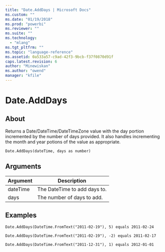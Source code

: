 ```yaml
---
title: "Date.AddDays | Microsoft Docs"
ms.custom: ""
ms.date: "01/19/2018"
ms.prod: "powerbi"
ms.reviewer: ""
ms.suite: ""
ms.technology: 
  - "mlang"
ms.tgt_pltfrm: ""
ms.topic: "language-reference"
ms.assetid: 0a533a57-c9ad-42f3-9bcb-f37f0870d91f
caps.latest.revision: 6
author: "Minewiskan"
ms.author: "owend"
manager: "kfile"
---
```

# Date.AddDays

  
## About  
Returns a Date/DateTime/DateTimeZone value with the day portion incremented by the number of days provided. It also handles incrementing the month and year potions of the value as appropriate.  
  
```  
Date.AddDays(dateTime, days as number)  
```  
  
## Arguments  
  
|Argument|Description|  
|------------|---------------|  
|dateTime|The DateTime to add days to.|  
|days|The number of days to add.|  
  
## Examples  
  
```  
Date.AddDays(DateTime.FromText("2011-02-19"), 5) equals 2011-02-24  
```  
  
```  
Date.AddDays(DateTime.FromText("2011-02-19"), -2) equals 2011-02-17  
```  
  
```  
Date.AddDays(DateTime.FromText("2011-12-31"), 1) equals 2012-01-01  
```  
